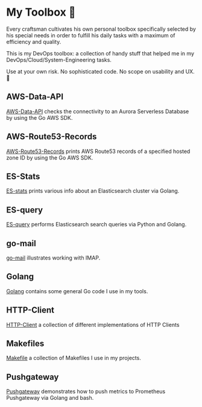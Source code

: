 # My Toolbox 🧰

Every craftsman cultivates his own personal toolbox specifically selected by his special needs in order to fulfill his daily tasks with a maximum of efficiency and quality.

This is my DevOps toolbox: a collection of handy stuff that helped me in my DevOps/Cloud/System-Engineering tasks.

Use at your own risk. No sophisticated code. No scope on usability and UX. 🙂

## AWS-Data-API

[AWS-Data-API](aws-data-api) checks the connectivity to an Aurora Serverless Database by using the Go AWS SDK.

## AWS-Route53-Records

[AWS-Route53-Records](aws-route53-records) prints AWS Route53 records of a specified hosted zone ID by using the Go AWS SDK.

## ES-Stats

[ES-stats](es-stats) prints various info about an Elasticsearch cluster via Golang.

## ES-query

[ES-query](es-query) performs Elasticsearch search queries via Python and Golang.

## go-mail

[go-mail](go-mail) illustrates working with IMAP.

## Golang

[Golang](golang) contains some general Go code I use in my tools.

## HTTP-Client

[HTTP-Client](http-client) a collection of different implementations of HTTP Clients

## Makefiles

[Makefile](makefile) a collection of Makefiles I use in my projects.

## Pushgateway

[Pushgateway](pushgateway) demonstrates how to push metrics to Prometheus Pushgateway via Golang and bash.
